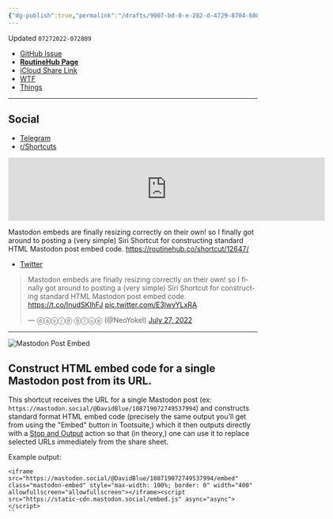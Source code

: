 ```yaml
---
{"dg-publish":true,"permalink":"/drafts/9007-bd-0-e-282-d-4729-8704-6089-ac-805-f28-2/","dgHomeLink":true,"dgPassFrontmatter":false}
---
```


Updated `07272022-072809`

- [GitHub Issue](https://github.com/extratone/i/issues/235)
- [**RoutineHub Page**](https://routinehub.co/shortcut/12647)
- [iCloud Share Link](https://www.icloud.com/shortcuts/3d5f89f13cef43b19cfe228406c86c0e)
- [WTF](https://davidblue.wtf/drafts/9007BD0E-282D-4729-8704-6089AC805F28.html)
- [Things](things:///show?id=To6WiXn2M9LSqvajKEf4Xa)

---

## Social

- [Telegram](https://t.me/extratone/12455)
- [r/Shortcuts](https://reddit.com/r/shortcuts/comments/w9dbmc/mastodon_post_embed_routinehub/)

<iframe id="reddit-embed" src="https://www.redditmedia.com/r/shortcuts/comments/w9dbmc/mastodon_post_embed_routinehub/?ref_source=embed&amp;ref=share&amp;embed=true" sandbox="allow-scripts allow-same-origin allow-popups" style="border: none;" height="128" width="640" scrolling="no"></iframe>

Mastodon embeds are finally resizing correctly on their own! so I finally got around to posting a (very simple) Siri Shortcut for constructing standard HTML Mastodon post embed code. https://routinehub.co/shortcut/12647/

- [Twitter](https://twitter.com/NeoYokel/status/1552269408814481409)

<blockquote class="twitter-tweet"><p lang="en" dir="ltr">Mastodon embeds are finally resizing correctly on their own! so I finally got around to posting a (very simple) Siri Shortcut for constructing standard HTML Mastodon post embed code. <a href="https://t.co/InudSKlhFJ">https://t.co/InudSKlhFJ</a> <a href="https://t.co/E3lwvYLxRA">pic.twitter.com/E3lwvYLxRA</a></p>&mdash; ⓓⓐⓥⓘⓓ ⓑⓛⓤⓔ (@NeoYokel) <a href="https://twitter.com/NeoYokel/status/1552269408814481409?ref_src=twsrc%5Etfw">July 27, 2022</a></blockquote> <script async src="https://platform.twitter.com/widgets.js" charset="utf-8"></script>

---

![Mastodon Post Embed](https://user-images.githubusercontent.com/43663476/181244799-9905a028-a202-47e9-97c5-89016264a6ba.png)

## Construct HTML embed code for a single Mastodon post from its URL.

This shortcut receives the URL for a single Mastodon post  (ex: `https://mastodon.social/@DavidBlue/108719072749537994`) and constructs standard format HTML embed code (precisely the same output you'll get from using the "Embed" button in Tootsuite,) which it then outputs directly with a [Stop and Output](https://www.matthewcassinelli.com/actions/stop-and-output/) action so that (in theory,) one can use it to replace selected URLs immediately from the share sheet.

Example output:

```
<iframe src="https://mastodon.social/@DavidBlue/108719072749537994/embed" class="mastodon-embed" style="max-width: 100%; border: 0" width="400" allowfullscreen="allowfullscreen"></iframe><script src="https://static-cdn.mastodon.social/embed.js" async="async"></script>
``